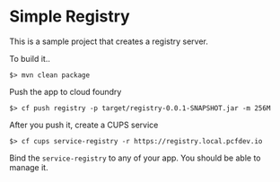 # Simple Registry

This is a sample project that creates a registry server.

To build it..

`$> mvn clean package`

Push the app to cloud foundry

`$> cf push registry -p target/registry-0.0.1-SNAPSHOT.jar -m 256M`


After you push it, create a CUPS service

`$> cf cups service-registry -r https://registry.local.pcfdev.io`

Bind the `service-registry` to any of your app. You should be able to manage it.
